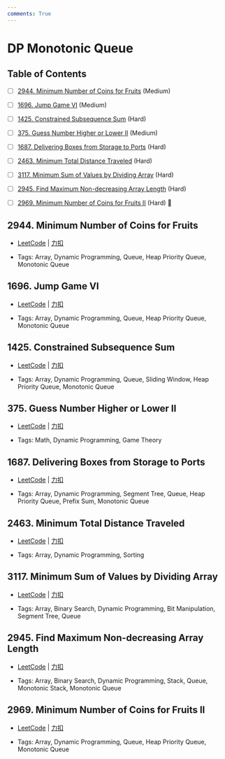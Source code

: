 ```yaml
---
comments: True
---
```


# DP Monotonic Queue

## Table of Contents

- [ ] [2944. Minimum Number of Coins for Fruits](#2944-minimum-number-of-coins-for-fruits) (Medium)
- [ ] [1696. Jump Game VI](#1696-jump-game-vi) (Medium)
- [ ] [1425. Constrained Subsequence Sum](#1425-constrained-subsequence-sum) (Hard)
- [ ] [375. Guess Number Higher or Lower II](#375-guess-number-higher-or-lower-ii) (Medium)
- [ ] [1687. Delivering Boxes from Storage to Ports](#1687-delivering-boxes-from-storage-to-ports) (Hard)
- [ ] [2463. Minimum Total Distance Traveled](#2463-minimum-total-distance-traveled) (Hard)
- [ ] [3117. Minimum Sum of Values by Dividing Array](#3117-minimum-sum-of-values-by-dividing-array) (Hard)
- [ ] [2945. Find Maximum Non-decreasing Array Length](#2945-find-maximum-non-decreasing-array-length) (Hard)
- [ ] [2969. Minimum Number of Coins for Fruits II](#2969-minimum-number-of-coins-for-fruits-ii) (Hard) 👑


## 2944. Minimum Number of Coins for Fruits

-    [LeetCode](https://leetcode.com/problems/minimum-number-of-coins-for-fruits/) | [力扣](https://leetcode.cn/problems/minimum-number-of-coins-for-fruits/)

-   Tags: Array, Dynamic Programming, Queue, Heap Priority Queue, Monotonic Queue



## 1696. Jump Game VI

-    [LeetCode](https://leetcode.com/problems/jump-game-vi/) | [力扣](https://leetcode.cn/problems/jump-game-vi/)

-   Tags: Array, Dynamic Programming, Queue, Heap Priority Queue, Monotonic Queue



## 1425. Constrained Subsequence Sum

-    [LeetCode](https://leetcode.com/problems/constrained-subsequence-sum/) | [力扣](https://leetcode.cn/problems/constrained-subsequence-sum/)

-   Tags: Array, Dynamic Programming, Queue, Sliding Window, Heap Priority Queue, Monotonic Queue



## 375. Guess Number Higher or Lower II

-    [LeetCode](https://leetcode.com/problems/guess-number-higher-or-lower-ii/) | [力扣](https://leetcode.cn/problems/guess-number-higher-or-lower-ii/)

-   Tags: Math, Dynamic Programming, Game Theory



## 1687. Delivering Boxes from Storage to Ports

-    [LeetCode](https://leetcode.com/problems/delivering-boxes-from-storage-to-ports/) | [力扣](https://leetcode.cn/problems/delivering-boxes-from-storage-to-ports/)

-   Tags: Array, Dynamic Programming, Segment Tree, Queue, Heap Priority Queue, Prefix Sum, Monotonic Queue



## 2463. Minimum Total Distance Traveled

-    [LeetCode](https://leetcode.com/problems/minimum-total-distance-traveled/) | [力扣](https://leetcode.cn/problems/minimum-total-distance-traveled/)

-   Tags: Array, Dynamic Programming, Sorting



## 3117. Minimum Sum of Values by Dividing Array

-    [LeetCode](https://leetcode.com/problems/minimum-sum-of-values-by-dividing-array/) | [力扣](https://leetcode.cn/problems/minimum-sum-of-values-by-dividing-array/)

-   Tags: Array, Binary Search, Dynamic Programming, Bit Manipulation, Segment Tree, Queue



## 2945. Find Maximum Non-decreasing Array Length

-    [LeetCode](https://leetcode.com/problems/find-maximum-non-decreasing-array-length/) | [力扣](https://leetcode.cn/problems/find-maximum-non-decreasing-array-length/)

-   Tags: Array, Binary Search, Dynamic Programming, Stack, Queue, Monotonic Stack, Monotonic Queue



## 2969. Minimum Number of Coins for Fruits II

-    [LeetCode](https://leetcode.com/problems/minimum-number-of-coins-for-fruits-ii/) | [力扣](https://leetcode.cn/problems/minimum-number-of-coins-for-fruits-ii/)

-   Tags: Array, Dynamic Programming, Queue, Heap Priority Queue, Monotonic Queue



